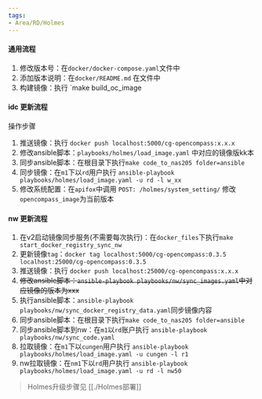 ```yaml
---
tags:
- Area/RD/Holmes
---
```


#### 通用流程

1. 修改版本号：在`docker/docker-compose.yaml`文件中
2. 添加版本说明：在`docker/README.md` 在文件中
3. 构建镜像：执行 `make build_oc_image

#### idc 更新流程

操作步骤
1. 推送镜像：执行 `docker push localhost:5000/cg-opencompass:x.x.x`
2. 修改ansible脚本：`playbooks/holmes/load_image.yaml` 中对应的镜像版kk本
3. 同步ansible脚本：在根目录下执行`make code_to_nas205 folder=ansible`
4. 同步镜像：在`m1`下以`rd`用户执行 `ansible-playbook playbooks/holmes/load_image.yaml -u rd -l w_xx`
5. 修改系统配置：在`apifox`中调用 `POST: /holmes/system_setting/` 修改`opencompass_image`为当前版本

#### nw 更新流程

1. 在v2启动镜像同步服务(不需要每次执行)：在`docker_files`下执行`make start_docker_registry_sync_nw`
2. 更新镜像`tag`：`docker tag localhost:5000/cg-opencompass:0.3.5 localhost:25000/cg-opencompass:0.3.5`
3. 推送镜像：执行 `docker push localhost:25000/cg-opencompass:x.x.x`
4. ~~修改ansible脚本：`ansible-playbook playbooks/nw/sync_images.yaml`中对应镜像的版本为xxx~~
4. 执行ansible脚本：`ansible-playbook playbooks/nw/sync_docker_registry_data.yaml`同步镜像内容
5. 同步ansible脚本：在根目录下执行`make code_to_nas205 folder=ansible`
6. 同步ansible脚本到nw：在`m1`以`rd`账户执行 `ansible-playbook playbooks/nw/sync_code.yaml`
7. 拉取镜像：在`m1`下以`cungen`用户执行 `ansible-playbook playbooks/holmes/load_image.yaml -u cungen -l r1`
8. nw拉取镜像：在`nm1`下以`rd`用户执行 `ansible-playbook playbooks/holmes/load_image.yaml -u rd -l nw50`

> Holmes升级步骤见 [[./Holmes部署]]